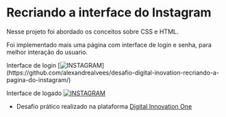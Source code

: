 # Recriando a interface do Instagram

Nesse projeto foi abordado os conceitos sobre CSS e HTML.

Foi implementado mais uma página com interface de login e senha, para melhor interação do usuario.

Interface de login
[![INSTAGRAM]([https://login.png](https://github.com/alexandrealvees/desafio-digital-inovation-recriando-a-pagina-do-instagram/blob/266bb66943dcf0e780e0960f8e0b20b6930fe888/login.png))](https://github.com/alexandrealvees/desafio-digital-inovation-recriando-a-pagina-do-instagram/)


Interface de logado
[![INSTAGRAM](https://)](https://github.com/alexandrealvees/desafio-digital-inovation-recriando-a-pagina-do-instagram/)




- Desafio prático realizado na plataforma [Digital Innovation One](https://web.digitalinnovation.one/home "Digital Innovation One")
